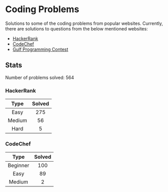 # Coding Problems

Solutions to some of the coding problems from popular websites. Currently, there are solutions to questions from the below mentioned websites:

*   [HackerRank](HackerRank/ "HackerRank")
*   [CodeChef](CodeChef/ "CodeChef")
*   [Gulf Programming Contest](Gulf%20Programming%20Contest/ "GPC")

## Stats

Number of problems solved: 564

### HackerRank

| Type | Solved |
|:----:|:------:|
| Easy | 275 |
| Medium | 56 |
| Hard | 5 |

### CodeChef

| Type | Solved |
|:----:|:------:|
| Beginner | 100 |
| Easy | 89 |
| Medium | 2 |